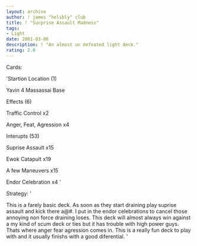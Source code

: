```yaml
---
layout: archive
author: ! james "helsbly" club
title: ! "Surprise Assault Madness"
tags:
- Light
date: 2001-03-06
description: ! "An almost un defeated light deck."
rating: 2.0
---
```

Cards: 

'Startion Location (1)

Yavin 4 Massassai Base


Effects (6)

Traffic Control x2

Anger, Feat, Agression x4


Interupts (53)

Suprise Assault x15

Ewok Catapult x19

A few Maneuvers x15

Endor Celebration x4 '

Strategy: '

This is a farely basic deck. As soon as they start draining play suprise assault and kick there a@#.  I put in the endor celebrations to cancel those annoying non force draining loses.  This deck will almost always win against a my kind of scum deck or ties but it has trouble with high power guys.  Thats where anger fear agression comes in.  This is a really fun deck to play with and it usually finishs with a good diferential. '